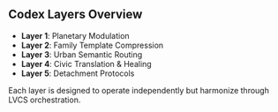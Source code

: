 ## Codex Layers Overview

- **Layer 1**: Planetary Modulation
- **Layer 2**: Family Template Compression
- **Layer 3**: Urban Semantic Routing
- **Layer 4**: Civic Translation & Healing
- **Layer 5**: Detachment Protocols

Each layer is designed to operate independently but harmonize through LVCS orchestration.
